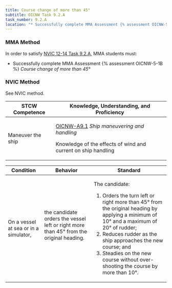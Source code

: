 ```yaml
---
title: Course change of more than 45°
subtitle: OICNW Task 9.2.A 
task_number: 9.2.A
location: "* Successfully complete MMA Assessment {% assessment OICNW-5-1B %} *Course change of more than 45°*" 
---
```



### MMA Method

In order to satisfy  [NVIC 12-14  Task  9.2.A]({{site.baseurl}}/assets/images/nvic-12-14.pdf), MMA students must:

* Successfully complete MMA Assessment {% assessment OICNW-5-1B %} *Course change of more than 45°*


### NVIC Method

<a onclick="togglevisibility('nvic_methods')" >See NVIC method.</a>

<div id='nvic_methods' class='hide'>

<table>
<thead>
<tr>
<th class='forty'> STCW Competence </th>
<th class='sixty'> Knowledge, Understanding, and Proficiency </th>
</tr>
</thead>




<tbody>
<tr><td markdown='1'>

Maneuver the ship

</td><td markdown='1'>

[OICNW-A9.1]({{site.baseurl}}/tables/21.html#OICNW-A9.1) *Ship maneuvering and handling*

Knowledge of the effects of wind and current on ship handling

</td></tr>


</tbody>
</table>


<table>
<thead>
<tr><th class='twenty'>  Condition </th><th class='twenty'> Behavior </th><th  class='sixty'>Standard </th></tr>
</thead>
<tbody >



<tr><td markdown='1'>

On a vessel at sea or in a simulator,

</td><td markdown='1'>

the candidate orders the vessel left or right more than 45° from the original heading.

<br>

<div class="tooltip">
<span class="tooltiptext">
</span>
</div>


</td><td markdown='1'>

The candidate:

1. Orders the turn left or right more than 45° from the original heading by applying a minimum of 10° and a maximum of 20° of rudder; 
2. Reduces rudder as the ship approaches the new course; and 
3. Steadies on the new course without over- shooting the course by more than 10°.

</td></tr>
</tbody>
</table>
</div>
